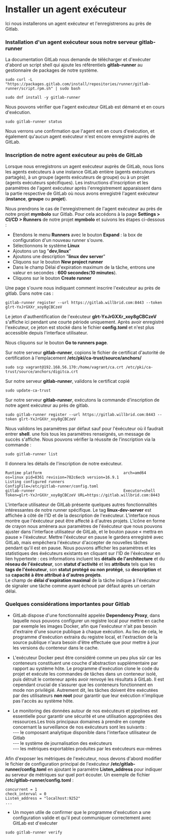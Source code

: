 # Installer un agent exécuteur

Ici nous installerons un agent exécuteur et l'enregistrerons au près de Gitlab.

### Installation d'un agent exécuteur sous notre serveur gitlab-runner

La documentation GitLab nous demande de télécharger et d'exécuter d'abord un script shell qui ajoute les référentiels **gitlab-runner** au gestionnaire de packages de notre système.

```
sudo curl -L "https://packages.gitlab.com/install/repositories/runner/gitlab-runner/script.rpm.sh" | sudo bash
```

```
sudo dnf install -y gitlab-runner
```

Nous pouvons vérifier que l'agent exécuteur GitLab est démarré et en cours d'exécution.

```
sudo gitlab-runner status
```

Nous verrons une confirmation que l'agent est en cours d'exécution, et également qu'aucun agent exécuteur n'est encore enregistré auprès de GitLab.

### Inscription de notre agent exécuteur au près de GitLab

Lorsque nous enregistrons un agent exécuteur auprès de GitLab, nous lions les agents exécuteurs à une instance GitLab entière (agents exécuteurs partagés), à un groupe (agents exécuteurs de groupe) ou à un projet (agents exécuteurs spécifiques). Les instructions d'inscription et les paramètres de l'agent exécuteur après l'enregistrement apparaissent dans la partie respective de GitLab où nous avons enregistré l'agent exécuteur (**instance**, **groupe** ou **projet**).

Nous prendrons le cas de l'enregistrement de l'agent exécuteur au près de notre projet **mymbolo** sur Gitlab. Pour cela accédons à la page **Settings > CI/CD > Runners** de notre projet **mymbolo** et suivons les étapes ci-dessous :

- Etendons le menu **Runners** avec le bouton **Expand** : la box de configuration d'un nouveau runner s'ouvre.
- Sélectionnons le système **Linux**
- Ajoutons un tag "**dev,linux**"
- Ajoutons une description "**linux dev server**"
- Cliquons sur le bouton **New project runner**
- Dans le champ Délai d'expiration maximum de la tâche, entrons une valeur en secondes : **600 secondes**(**10 minutes**).
- Cliquons sur le bouton **Create runner**

Une page s'ouvre nous indiquant comment inscrire l'exécuteur au près de gitlab. Dans notre cas :

```
gitlab-runner register --url https://gitlab.willbrid.com:8443 --token glrt-YxJrGXXr_xoy8gCBCzeV
```

Le jeton d'authentification de l'exécuteur **glrt-YxJrGXXr_xoy8gCBCzeV** s'affiche ici pendant une courte période uniquement. Après avoir enregistré l'exécuteur, ce jeton est stocké dans le fichier **config.toml** et n'est plus accessible depuis l'interface utilisateur.

Nous cliquons sur le bouton **Go to runners page**.

Sur notre serveur **gitlab-runner**, copions le fichier de certificat d'autorité de certification à l'emplacement **/etc/pki/ca-trust/source/anchors/**

```
sudo scp vagrant@192.168.56.170:/home/vagrant/ca.crt /etc/pki/ca-trust/source/anchors/digitca.crt 
```

Sur notre serveur **gitlab-runner**, validons le certificat copié

```
sudo update-ca-trust
```

Sur notre serveur **gitlab-runner**, exécutons la commande d'inscription de notre agent exécuteur au près de gitlab.

```
sudo gitlab-runner register --url https://gitlab.willbrid.com:8443 --token glrt-YxJrGXXr_xoy8gCBCzeV
```

Nous validons les paramètres par défaut sauf pour l'éxécuteur où il faudrait entrer **shell**. une fois tous les paramètres renseignés, un message de succès s'affiche. Nous pouvons vérifier la réussite de l’inscription via la commande :

```
sudo gitlab-runner list
```

Il donnera les détails de l'inscription de notre exécuteur.

```
Runtime platform                                    arch=amd64 os=linux pid=8361 revision=782c6ecb version=16.9.1
Listing configured runners                          ConfigFile=/etc/gitlab-runner/config.toml
gitlab-runner                                       Executor=shell Token=glrt-YxJrGXXr_xoy8gCBCzeV URL=https://gitlab.willbrid.com:8443
```

L'interface utilisateur de GitLab présente quelques autres fonctionnalités intéressantes de notre runner spécifique. Le tag **linux-dev-server** est affichée à côté de l'ID et de la description de l'exécuteur. L'interface nous montre que l'éxécuteur peut être affecté à d'autres projets. L'icône en forme de crayon nous amènera aux paramètres de l'éxécuteur que nous pouvons ajuster dans l'interface utilisateur de GitLab, et le bouton pause « mettra en pause » l'éxécuteur. Mettre l'éxécuteur en pause le gardera enregistré avec GitLab, mais empêchera l'éxécuteur d'accepter de nouvelles tâches pendant qu'il est en pause. Nous pouvons afficher les paramètres et les statistiques des éxécuteurs existants en cliquant sur l'ID de l'éxécuteur en lien hypertexte : ces informations incluent les **détails de l'architecture** et du **réseau de l'éxécuteur**, son **statut d'activité** et les **attributs** tels que les **tags de l'éxécuteur**, son **statut protégé ou non protégé**, sa **description** et sa **capacité à être attribué à d'autres projets**. <br>
Le champ de **délai d'expiration maximal** de la tâche indique à l'éxécuteur de signaler une tâche comme ayant échoué par défaut après un certain délai.

### Quelques considérations importantes pour Gitlab

- GitLab dispose d'une fonctionnalité appelée **Dependency Proxy**, dans laquelle nous pouvons configurer un registre local pour mettre en cache par exemple les images Docker, afin que l'exécuteur n'ait pas besoin d'extraire d'une source publique à chaque exécution. Au lieu de cela, le programme d'exécution extraira du registre local, et l'extraction de la source publique n'aura besoin d'être effectuée que pour mettre à jour les versions du conteneur dans le cache.

- L'exécuteur Docker peut être considéré comme un peu plus sûr car les conteneurs constituent une couche d'abstraction supplémentaire par rapport au système hôte. Le programme d'exécution clone le code du projet et exécute les commandes de tâches dans un conteneur isolé, puis détruit le conteneur après avoir renvoyé les résultats à GitLab. Il est cependant crucial de s’assurer que les conteneurs fonctionnent en mode non privilégié. Autrement dit, les tâches doivent être exécutées par des utilisateurs **non root** pour garantir que leur exécution n'implique pas l'accès au système hôte.

- Le monitoring des données autour de nos exécuteurs et pipelines est essentielle pour garantir une sécurité et une utilisation appropriées des ressources.Les trois principaux domaines à prendre en compte concernant la surveillance de nos exécuteurs sont les suivants : <br>
--- le composant analytique disponible dans l'interface utilisateur de Gitlab <br>
--- le système de journalisation des exécuteurs <br>
--- les métriques exportables produites par les exécuteurs eux-mêmes

Afin d'exposer les métriques de l'exécuteur, nous devons d'abord modifier le fichier de configuration principal de l'exécuteur **/etc/gitlab-runner/config.toml** en ajoutant le paramètre **Listen_address** pour indiquer au serveur de métriques sur quel port écouter. Un exemple de fichier **/etc/gitlab-runner/config.toml** :

```
concurrent = 1
check_interval = 0
Listen_address = "localhost:9252"
...
```

- Un moyen utile de confirmer que le programme d'exécution a une configuration valide et qu'il peut communiquer correctement avec GitLab est d'exécuter

```
sudo gitlab-runner verify
```